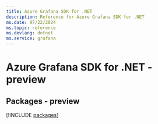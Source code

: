 ```yaml
---
title: Azure Grafana SDK for .NET
description: Reference for Azure Grafana SDK for .NET
ms.date: 07/22/2024
ms.topic: reference
ms.devlang: dotnet
ms.service: grafana
---
```

# Azure Grafana SDK for .NET - preview
## Packages - preview
[!INCLUDE [packages](grafana-index.md)]